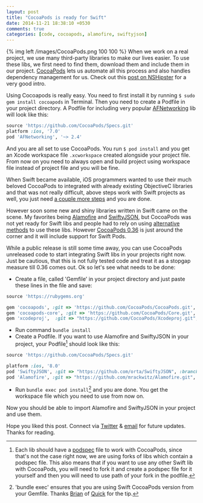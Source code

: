 ```yaml
---
layout: post
title: "CocoaPods is ready for Swift"
date: 2014-11-21 18:38:10 +0530
comments: true
categories: [code, cocoapods, alamofire, swiftyjson]
---
```


{% img left /images/CocoaPods.png 100 100 %} When we work on a real project, we use many third-party libraries to make our lives easier. To use these libs, we first need to find them, download them and include them in our project. [CocoaPods](http://cocoapods.org/) lets us automate all this process and also handles dependency management for us. Check out this [post on NSHipster](http://nshipster.com/cocoapods/) for a very good intro. <!-- more -->

Using Cocoapods is really easy. You need to first install it by running `$ sudo gem install cocoapods` in Terminal. Then you need to create a Podfile in your project directory. A Podfile for including very popular [AFNetworking](https://github.com/AFNetworking/AFNetworking) lib will look like this:

``` ruby
source 'https://github.com/CocoaPods/Specs.git'
platform :ios, '7.0'
pod 'AFNetworking', '~> 2.4'
``` 
And you are all set to use CocoaPods. You run `$ pod install` and you get an Xcode workspace file `.xcworkspace` created alongside your project file. From now on you need to always open and build project using workspace file instead of project file and you will be fine.

When Swift became available, iOS programmers wanted to use their much beloved CocoaPods to integrated with already existing ObjectiveC libraries and that was not really difficult, above steps work with Swift projects as well, you just need [a couple more steps](https://medium.com/@kirualex/cocoapods-with-swift-e6f8ba8f0afc) and you are done.

However soon some new and shiny libraries written in Swift came on the scene. My favorites being [Alamofire](http://nshipster.com/alamofire/) and [SwiftyJSON](https://github.com/SwiftyJSON/SwiftyJSON), but CocoaPods was not yet ready for Swift libs and people had to rely on using [alternative methods](http://git-scm.com/book/en/Git-Tools-Submodules) to use these libs. However [CocoaPods 0.36](https://github.com/CocoaPods/CocoaPods/milestones/0.36.0) is just around the corner and it will include support for Swift Pods.

While a public release is still some time away, you can use CocoaPods unreleased code to start integrating Swift libs in your projects right now. Just be cautious, that this is not fully tested code and treat it as a stopgap measure till 0.36 comes out. Ok so let's see what needs to be done:

* Create a file, called 'Gemfile' in your project directory and just paste these lines in the file and save:

``` ruby
source 'https://rubygems.org'

gem 'cocoapods', :git => 'https://github.com/CocoaPods/CocoaPods.git', :branch => 'swift'
gem 'cocoapods-core', :git => 'https://github.com/CocoaPods/Core.git', :branch => 'swift'
gem 'xcodeproj',  :git => "https://github.com/CocoaPods/Xcodeproj.git", :branch => 'ext_build_settings'
```  

* Run command `bundle install` 
* Create a Podfile. If you want to use Alamofire and SwiftyJSON in your project, your Podfile[^1] should look like this:

``` ruby
source 'https://github.com/CocoaPods/Specs.git'

platform :ios, '8.0'
pod 'SwiftyJSON', :git => "https://github.com/orta/SwiftyJSON", :branch => "podspec"
pod 'Alamofire', :git => "https://github.com/mrackwitz/Alamofire.git", :branch => "podspec"
```  

* Run `bundle exec pod install`[^2] and you are done. You get the workspace file which you need to use from now on.

Now you should be able to import Alamofire and SwiftyJSON in your project and use them.

Hope you liked this post. Connect via [Twitter](https://twitter.com/swiftwala) & [email](https://feedburner.google.com/fb/a/mailverify?uri=SwiftWala&amp;loc=en_US) for future updates. Thanks for reading.

[^1]: Each lib should have a [podspec](http://guides.cocoapods.org/making/specs-and-specs-repo.html) file to work with CocoaPods, since that's not the case right now, we are using forks of libs which contain a podspec file. This also means that if you want to use any other Swift lib with CocoaPods, you will need to fork it and create a podspec file for it yourself and then you will need to use path of your fork in the podfile.
[^2]: 'bundle exec' ensures that you are using Swift CocoaPods version from your Gemfile. Thanks [Brian](https://twitter.com/modocache) of [Quick](https://github.com/Quick/Quick#how-to-install-quick-using-beta-cocoapods) for the tip.
